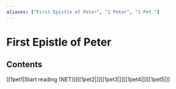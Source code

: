 ```yaml
---
aliases: ["First Epistle of Peter", "1 Peter", "1 Pet."]
---
```

# First Epistle of Peter
## Contents
[[1pet1|Start reading (NET)]][[1pet2|]][[1pet3|]][[1pet4|]][[1pet5|]]